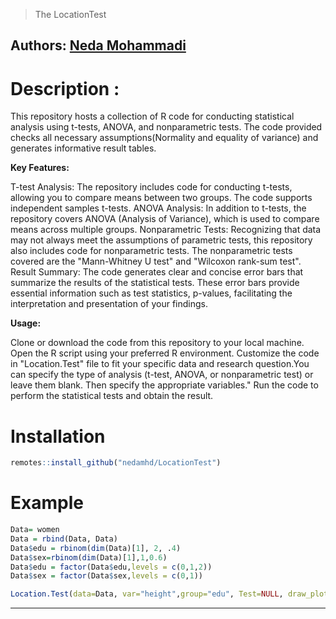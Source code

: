 
> The LocationTest
> 
**Authors:** [Neda Mohammadi](https://nedamohammadi.ir/)
-----

# Description :
This repository hosts a collection of R code for conducting statistical analysis using t-tests, ANOVA, and nonparametric tests.
The code provided checks all necessary assumptions(Normality and equality of variance) and generates informative result tables.

**Key Features:**

T-test Analysis: The repository includes code for conducting t-tests, allowing you to compare means between two groups.
The code supports independent samples t-tests.
ANOVA Analysis: In addition to t-tests, the repository covers ANOVA (Analysis of Variance), which is used to compare means across multiple groups.
Nonparametric Tests: Recognizing that data may not always meet the assumptions of parametric tests, this repository also includes code for nonparametric tests.
The nonparametric tests covered are the "Mann-Whitney U test" and "Wilcoxon rank-sum test".
Result Summary: The code generates clear and concise error bars that summarize the results of the statistical tests.
These error bars provide essential information such as test statistics, p-values, facilitating the interpretation and presentation of your findings.

**Usage:**

Clone or download the code from this repository to your local machine. Open the R script using your preferred R environment.
Customize the code in "Location.Test" file to fit your specific data and research question.You can specify the type of analysis (t-test, ANOVA, or nonparametric test) or leave them blank.
Then specify the appropriate variables." Run the code to perform the statistical tests and obtain the result.

 
# Installation
``` r
remotes::install_github("nedamhd/LocationTest")
```

# Example
``` r
Data= women
Data = rbind(Data, Data)
Data$edu = rbinom(dim(Data)[1], 2, .4)
Data$sex=rbinom(dim(Data)[1],1,0.6)
Data$edu = factor(Data$edu,levels = c(0,1,2))
Data$sex = factor(Data$sex,levels = c(0,1))

Location.Test(data=Data, var="height",group="edu", Test=NULL, draw_plot=TRUE, save_plot=TRUE, y_adjust=1.8,filename= "plot.123")

``` 
-----
